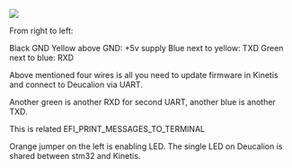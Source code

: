 ![](Hardware/Deucalion/Deucalion_0_1_uart.jpg)


From right to left:

Black GND
Yellow above GND: +5v supply
Blue next to yellow: TXD
Green next to blue: RXD

Above mentioned four wires is all you need to update firmware in Kinetis and connect to Deucalion via UART.

Another green is another RXD for second UART, another blue is another TXD.

This is related EFI_PRINT_MESSAGES_TO_TERMINAL

Orange jumper on the left is enabling LED. The single LED on Deucalion is shared between stm32 and Kinetis.
